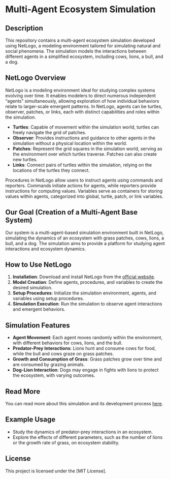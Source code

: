 # Multi-Agent Ecosystem Simulation

## Description
This repository contains a multi-agent ecosystem simulation developed using NetLogo, a modeling environment tailored for simulating natural and social phenomena. The simulation models the interactions between different agents in a simplified ecosystem, including cows, lions, a bull, and a dog.

## NetLogo Overview
NetLogo is a modeling environment ideal for studying complex systems evolving over time. It enables modelers to direct numerous independent “agents” simultaneously, allowing exploration of how individual behaviors relate to larger-scale emergent patterns. In NetLogo, agents can be turtles, observer, patches, or links, each with distinct capabilities and roles within the simulation.

- **Turtles**: Capable of movement within the simulation world, turtles can freely navigate the grid of patches.
- **Observer**: Provides instructions and guidance to other agents in the simulation without a physical location within the world.
- **Patches**: Represent the grid squares in the simulation world, serving as the environment over which turtles traverse. Patches can also create new turtles.
- **Links**: Connect pairs of turtles within the simulation, relying on the locations of the turtles they connect.

Procedures in NetLogo allow users to instruct agents using commands and reporters. Commands initiate actions for agents, while reporters provide instructions for computing values. Variables serve as containers for storing values within agents, categorized into global, turtle, patch, or link variables.

## Our Goal (Creation of a Multi-Agent Base System)
Our system is a multi-agent-based simulation environment built in NetLogo, simulating the dynamics of an ecosystem with grass patches, cows, lions, a bull, and a dog. The simulation aims to provide a platform for studying agent interactions and ecosystem dynamics.

## How to Use NetLogo
1. **Installation**: Download and install NetLogo from the [official website](https://ccl.northwestern.edu/netlogo/).
2. **Model Creation**: Define agents, procedures, and variables to create the desired simulation.
3. **Setup Procedures**: Initialize the simulation environment, agents, and variables using setup procedures.
4. **Simulation Execution**: Run the simulation to observe agent interactions and emergent behaviors.

## Simulation Features
- **Agent Movement**: Each agent moves randomly within the environment, with different behaviors for cows, lions, and the bull.
- **Predator-Prey Interactions**: Lions hunt and consume cows for food, while the bull and cows graze on grass patches.
- **Growth and Consumption of Grass**: Grass patches grow over time and are consumed by grazing animals.
- **Dog-Lion Interaction**: Dogs may engage in fights with lions to protect the ecosystem, with varying outcomes.
  
## Read More
You can read more about this simulation and its development process [here]([https://medium.com/multi-agent-ecosystem-simulation](https://medium.com/@benkaddourmed54/creating-a-multi-agent-base-system-with-netlogo-e0556eef8357)).

## Example Usage
- Study the dynamics of predator-prey interactions in an ecosystem.
- Explore the effects of different parameters, such as the number of lions or the growth rate of grass, on ecosystem stability.

## License
This project is licensed under the [MIT License].
